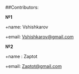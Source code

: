 ##Contributors:

**№1**

+name: Vshishkarov

+email: Vshishkarov@gmail.com

**№2**

+name : Zaptot

+email: Zaptot@gmail.com
